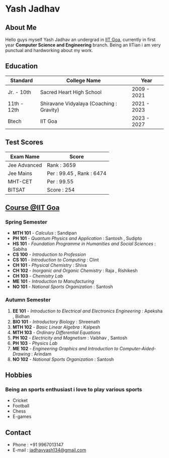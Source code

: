 # Yash Jadhav

## About Me
Hello guys myself Yash Jadhav an undergrad in [IIT Goa](https://www.google.com/url?sa=t&rct=j&q=&esrc=s&source=web&cd=&cad=rja&uact=8&ved=2ahUKEwiV8eGmt5iEAxUv1jgGHd2fDD8QFnoECC4QAQ&url=https%3A%2F%2Fiitgoa.ac.in%2F&usg=AOvVaw3cZXAXxhzQa3eZ0WQB4q5V&opi=89978449), currently in first year **Computer Science and Engineering** branch. Being an IITian i am very punctual and hardworking about my work. 

## Education
|Standard      | College Name            |Year              |
| ------------ | ----------------------- | ---------------- |
|Jr. - 10th    |Sacred Heart High School |2009 - 2021       |
| 11th - 12th  | Shiravane Vidyalaya (Coaching : Gravity) | 2021 - 2023 |
| Btech | IIT Goa | 2023 - 2027 |

## Test Scores
| Exam Name      | Score  |
| -------------- | ------ |
| Jee Advanced | Rank : 3659 |
| Jee Mains | Per : 99.45 , Rank : 6474 |
| MHT-CET | Per : 99.55 |
| BITSAT | Score : 254 |

## [Course @IIT Goa](https://www.google.com/url?sa=t&rct=j&q=&esrc=s&source=web&cd=&ved=2ahUKEwj07YiVvJiEAxVE7zgGHS30ABAQFnoECBYQAQ&url=https%3A%2F%2Fiitgoa.ac.in%2Fwp-content%2Fuploads%2FCurriculum_CSE_2020.pdf&usg=AOvVaw3Pss7SCKPSD-Rs4QHaQ0HR&opi=89978449)
### Spring Semester
* **MTH 101**  - *Calculus* : Sandipan
* **PH 101** - *Quantum Physics and Application* : Santosh , Sudipto
* **HS 101** - *Foundation Programme in Humanities and Social Sciences* : Sabiha
* **CS 100** - *Introduction to Profession* 
* **CS 101** - *Introduction to Computing* : Clint
* **CH 101** - *Physical Chemistry* : Shiva
* **CH 102** - *Inorganic and Organic Chemistry* : Raja , Rishikesh
* **CH 103** - *Chemistry Lab*
* **ME 101** - *Introduction to Manufacturing*
* **NO 101** - *National Sports Organization* : Santosh

### Autumn Semester
1. **EE 101** - *Introduction to Electrical and Electronics Engineering* : Apeksha , Bidhan
2.  **BIO 101** - *Introductory Biology* : Shreenath 
3.  **MTH 102** - *Basic Linear Algebra* : Kalpesh
4. **MTH 103** - *Ordinary Differential Equations*  
5. **PH 102** - *Electricity and Magnetism* : Vaibhav , Santosh
6. **PH 103** - *Physics Lab*
7. **ME 102** - *Engineering Graphics and Introduction to Computer-Aided-Drawing* : Arindam
8. **NO 102** - *National Sports Organization* : Santosh

## Hobbies 
### Being an sports enthusiast i love to play various sports 
* Cricket
* Football
* Chess
* E-games

## Contact 
* Phone : +91 9967013147
* E-mail : jadhavyash134@gmail.com
